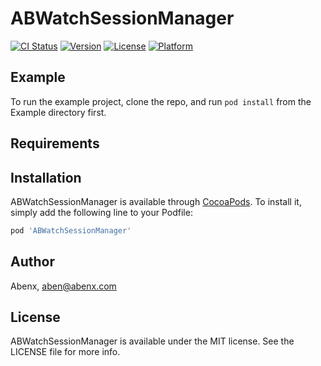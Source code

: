# ABWatchSessionManager

[![CI Status](https://img.shields.io/travis/rushairer/ABWatchSessionManager.svg?style=flat)](https://travis-ci.org/rushairer/ABWatchSessionManager)
[![Version](https://img.shields.io/cocoapods/v/ABWatchSessionManager.svg?style=flat)](https://cocoapods.org/pods/ABWatchSessionManager)
[![License](https://img.shields.io/cocoapods/l/ABWatchSessionManager.svg?style=flat)](https://cocoapods.org/pods/ABWatchSessionManager)
[![Platform](https://img.shields.io/cocoapods/p/ABWatchSessionManager.svg?style=flat)](https://cocoapods.org/pods/ABWatchSessionManager)

## Example

To run the example project, clone the repo, and run `pod install` from the Example directory first.

## Requirements

## Installation

ABWatchSessionManager is available through [CocoaPods](https://cocoapods.org). To install
it, simply add the following line to your Podfile:

```ruby
pod 'ABWatchSessionManager'
```

## Author

Abenx, aben@abenx.com

## License

ABWatchSessionManager is available under the MIT license. See the LICENSE file for more info.
